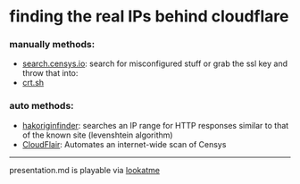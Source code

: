 # finding the real IPs behind cloudflare

### manually methods:

- [search.censys.io](https://search.censys.io/): search for misconfigured stuff or grab the ssl key and throw that into:
- [crt.sh](https://crt.sh/)

### auto methods:

- [hakoriginfinder](https://github.com/hakluke/hakoriginfinder): 
	searches an IP range for HTTP responses similar to that of the known site (levenshtein algorithm)
- [CloudFlair](https://github.com/christophetd/CloudFlair):
	Automates an internet-wide scan of Censys

---
presentation.md is playable via [lookatme](https://github.com/d0c-s4vage/lookatme)
